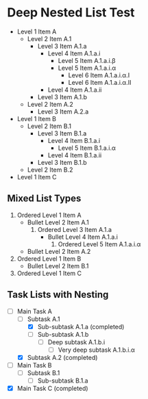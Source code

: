 # Deep Nested List Test

- Level 1 Item A
  - Level 2 Item A.1
    - Level 3 Item A.1.a
      - Level 4 Item A.1.a.i
        - Level 5 Item A.1.a.i.β
        - Level 5 Item A.1.a.i.α
          - Level 6 Item A.1.a.i.α.I
          - Level 6 Item A.1.a.i.α.II
      - Level 4 Item A.1.a.ii
    - Level 3 Item A.1.b
  - Level 2 Item A.2
    - Level 3 Item A.2.a
- Level 1 Item B
  - Level 2 Item B.1
    - Level 3 Item B.1.a
      - Level 4 Item B.1.a.i
        - Level 5 Item B.1.a.i.α
      - Level 4 Item B.1.a.ii
    - Level 3 Item B.1.b
  - Level 2 Item B.2
- Level 1 Item C

## Mixed List Types

1. Ordered Level 1 Item A
   - Bullet Level 2 Item A.1
     1. Ordered Level 3 Item A.1.a
        - Bullet Level 4 Item A.1.a.i
          1. Ordered Level 5 Item A.1.a.i.α
   - Bullet Level 2 Item A.2
2. Ordered Level 1 Item B
   - Bullet Level 2 Item B.1
3. Ordered Level 1 Item C

## Task Lists with Nesting

- [ ] Main Task A
  - [ ] Subtask A.1
    - [x] Sub-subtask A.1.a (completed)
    - [ ] Sub-subtask A.1.b
      - [ ] Deep subtask A.1.b.i
        - [ ] Very deep subtask A.1.b.i.α
  - [x] Subtask A.2 (completed)
- [ ] Main Task B
  - [ ] Subtask B.1
    - [ ] Sub-subtask B.1.a
- [x] Main Task C (completed)